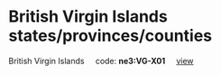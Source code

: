 # British Virgin Islands states/provinces/counties
British Virgin Islands&nbsp;&nbsp;&nbsp;&nbsp;&nbsp;code: **ne3:VG-X01**&nbsp;&nbsp;&nbsp;&nbsp;&nbsp;[view](../../export/geojson/medium/ne3/vg/x01.geojson)&nbsp;&nbsp;&nbsp;&nbsp;&nbsp;

